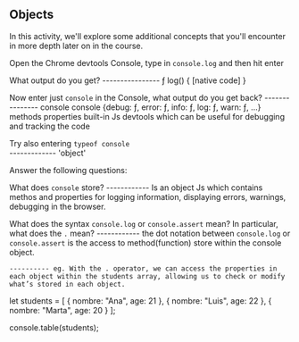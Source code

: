 ## Objects

In this activity, we'll explore some additional concepts that you'll encounter in more depth later on in the course.

Open the Chrome devtools Console, type in `console.log` and then hit enter
   
What output do you get?
    ---------------- ƒ log() { [native code] }


Now enter just `console` in the Console, what output do you get back?
    --------------- console
        console {debug: ƒ, error: ƒ, info: ƒ, log: ƒ, warn: ƒ, …}
        methods properties built-in Js devtools which can be useful for debugging and tracking the code


Try also entering `typeof console`  
    ------------- 'object'

Answer the following questions:

What does `console` store?
    ------------ Is an object Js which contains methos and properties for logging information,    displaying errors, warnings, debugging in the browser.

What does the syntax `console.log` or `console.assert` mean? In particular, what does the `.` mean?
    ------------ the dot notation between `console.log` or `console.assert` is the access to method(function) store within the console object. 

    ---------- eg. With the . operator, we can access the properties in each object within the students array, allowing us to check or modify what’s stored in each object.

let students = [
  { nombre: "Ana", age: 21 },
  { nombre: "Luis", age: 22 },
  { nombre: "Marta", age: 20 }
];

console.table(students);  

